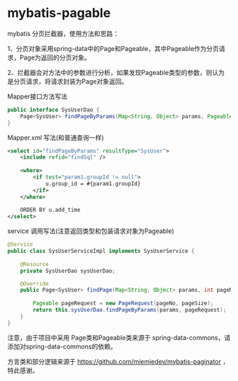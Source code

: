 mybatis-pagable
===============

mybatis 分页拦截器，使用方法和思路：

1、分页对象采用spring-data中的Page和Pageable，其中Pageable作为分页请求，Page为返回的分页对象。

2、拦截器会对方法中的参数进行分析，如果发现Pageable类型的参数，则认为是分页请求，将请求封装为Page对象返回。

Mapper接口方法写法

```java
public interface SysUserDao {	
	Page<SysUser> findPageByParams(Map<String, Object> params, Pageable pageRequest);
}
```

Mapper.xml 写法(和普通查询一样)

```xml
<select id="findPageByParams" resultType="SysUser">
    <include refid="findSql" />
    
    <where>
        <if test="param1.groupId != null">
            u.group_id = #{param1.groupId}
        </if>
    </where>
    
    ORDER BY u.add_time
</select>
```

service 调用写法(注意返回类型和包装请求对象为Pageable)
```java
@Service
public class SysUserServiceImpl implements SysUserService {
	
	@Resource
	private SysUserDao sysUserDao;

	@Override
	public Page<SysUser> findPage(Map<String, Object> params, int pageNo, int pageSize) {
	
		Pageable pageRequest = new PageRequest(pageNo, pageSize);
		return this.sysUserDao.findPageByParams(params, pageRequest);
	}	
}
```

注意，由于项目中采用 Page类和Pageable类来源于 spring-data-commons，请添加对spring-data-commons的依赖。

方言类和部分逻辑来源于 https://github.com/miemiedev/mybatis-paginator ，特此感谢。
